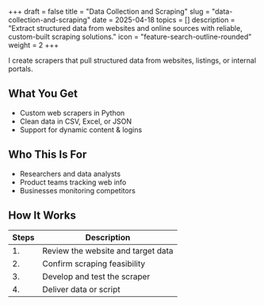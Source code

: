 +++
draft = false
title = "Data Collection and Scraping"
slug = "data-collection-and-scraping"
date = 2025-04-18
topics = []
description = "Extract structured data from websites and online sources with reliable, custom-built scraping solutions."
icon = "feature-search-outline-rounded"
weight = 2
+++

I create scrapers that pull structured data from websites, listings, or internal portals.

## What You Get

- Custom web scrapers in Python
- Clean data in CSV, Excel, or JSON
- Support for dynamic content & logins

## Who This Is For

- Researchers and data analysts
- Product teams tracking web info
- Businesses monitoring competitors

## How It Works

| Steps | Description |
| --- | --- |
| 1. | Review the website and target data |
| 2. | Confirm scraping feasibility |
| 3. | Develop and test the scraper |
| 4. | Deliver data or script |
